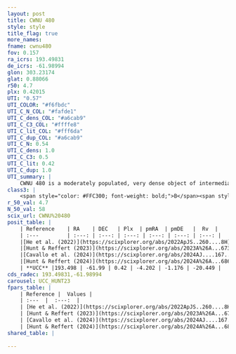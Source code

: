 ```yaml
---
layout: post
title: CWNU 480
style: style
title_flag: true
more_names: 
fname: cwnu480
fov: 0.157
ra_icrs: 193.49831
de_icrs: -61.98994
glon: 303.23174
glat: 0.88066
r50: 4.7
plx: 0.42015
UTI: "0.57"
UTI_COLOR: "#f6fbdc"
UTI_C_N_COL: "#fafde1"
UTI_C_dens_COL: "#a6cab9"
UTI_C_C3_COL: "#ffffe8"
UTI_C_lit_COL: "#fff6da"
UTI_C_dup_COL: "#a6cab9"
UTI_C_N: 0.54
UTI_C_dens: 1.0
UTI_C_C3: 0.5
UTI_C_lit: 0.42
UTI_C_dup: 1.0
UTI_summary: |
    CWNU 480 is a moderately populated, very dense object of intermediate C3 quality. It was recently reported in the literature.
class3: |
    <span style="color: #FFC300; font-weight: bold;">B</span><span style="color: #FFC300; font-weight: bold;">B</span>
r_50_val: 4.7
N_50_val: 58
scix_url: CWNU%20480
posit_table: |
    | Reference    | RA    | DEC   | Plx  | pmRA  | pmDE   |  Rv  |
    | :---         | :---: | :---: | :---: | :---: | :---: | :---: |
    |[He et al. (2022)](https://scixplorer.org/abs/2022ApJS..260....8H) | 193.492 | -62.006 | 0.42 | -4.18 | -1.18 | -- |
    |[Hunt & Reffert (2023)](https://scixplorer.org/abs/2023A%26A...673A.114H) | 193.485 | -62.0 | 0.416 | -4.215 | -1.173 | -18.188 |
    |[Cavallo et al. (2024)](https://scixplorer.org/abs/2024AJ....167...12C) | 193.538 | -61.943 | 0.417 | -- | -- | -- |
    |[Hunt & Reffert (2024)](https://scixplorer.org/abs/2024A%26A...686A..42H) | 193.485 | -62.0 | 0.416 | -4.215 | -1.173 | -18.188 |
    | **UCC** |193.498 | -61.99 | 0.42 | -4.202 | -1.176 | -20.449 | 
cds_radec: 193.49831,-61.98994
carousel: UCC_HUNT23
fpars_table: |
    | Reference |  Values |
    | :---  |  :---:  |
    | [He et al. (2022)](https://scixplorer.org/abs/2022ApJS..260....8H) | `AG=3.7, m-M=12.8, logAge=6.7, Z=0.028` |
    | [Hunt & Reffert (2023)](https://scixplorer.org/abs/2023A%26A...673A.114H) | `AV50=3.53, diffAV50=2.941, MOD50=11.788, logAge50=7.059` |
    | [Cavallo et al. (2024)](https://scixplorer.org/abs/2024AJ....167...12C) | `AV50=3.7, dMod50=11.49, logAge50=7.41, [Fe/H]50=0.52` |
    | [Hunt & Reffert (2024)](https://scixplorer.org/abs/2024A%26A...686A..42H) | `MassJ=789.439` |
shared_table: |
    
---
```

